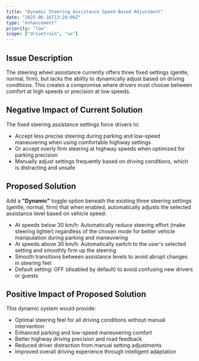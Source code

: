 ```yaml
---
title: "Dynamic Steering Assistance Speed-Based Adjustment"
date: "2025-06-16T13:20:00Z"
type: "enhancement"
priority: "low"
scope: ["drivetrain", "ux"]
---
```


## Issue Description

The steering wheel assistance currently offers three fixed settings (gentle, normal, firm), but lacks the ability to dynamically adjust based on driving conditions. This creates a compromise where drivers must choose between comfort at high speeds or precision at low speeds.

## Negative Impact of Current Solution

The fixed steering assistance settings force drivers to:

- Accept less precise steering during parking and low-speed maneuvering when using comfortable highway settings
- Or accept overly firm steering at highway speeds when optimized for parking precision
- Manually adjust settings frequently based on driving conditions, which is distracting and unsafe

## Proposed Solution

Add a **"Dynamic"** toggle option beneath the existing three steering settings (gentle, normal, firm) that when enabled, automatically adjusts the selected assistance level based on vehicle speed:

- At speeds below 30 km/h: Automatically reduce steering effort (make steering lighter) regardless of the chosen mode for better vehicle manipulation during parking and maneuvering
- At speeds above 30 km/h: Automatically switch to the user's selected setting and smoothly firm up the steering
- Smooth transitions between assistance levels to avoid abrupt changes in steering feel
- Default setting: OFF (disabled by default) to avoid confusing new drivers or guests

## Positive Impact of Proposed Solution

This dynamic system would provide:

- Optimal steering feel for all driving conditions without manual intervention
- Enhanced parking and low-speed maneuvering comfort
- Better highway driving precision and road feedback
- Reduced driver distraction from manual setting adjustments
- Improved overall driving experience through intelligent adaptation
